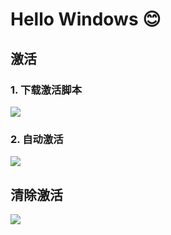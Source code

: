 ﻿# Hello Windows 😊

## 激活

### 1. 下载激活脚本

![](https://kms.plus/static/1.png)

### 2. 自动激活

![](https://kms.plus/static/2.png)


## 清除激活

![](https://kms.plus/static/3.png)


